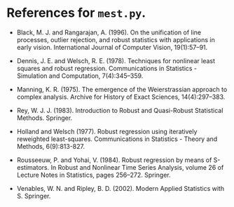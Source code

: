 # References for `mest.py`.

- Black, M. J. and Rangarajan, A. (1996). On the unification of line processes, outlier rejection, and robust statistics with applications in early vision. International Journal of Computer Vision, 19(1):57–91.

- Dennis, J. E. and Welsch, R. E. (1978). Techniques for nonlinear least squares and robust regression. Communications in Statistics - Simulation and Computation, 7(4):345–359.

- Manning, K. R. (1975). The emergence of the Weierstrassian approach to complex analysis. Archive for History of Exact Sciences, 14(4):297–383.

- Rey, W. J. J. (1983). Introduction to Robust and Quasi-Robust Statistical Methods. Springer.

- Holland and Welsch (1977). Robust regression using iteratively reweighted least-squares. Communications in Statistics - Theory and Methods, 6(9):813-827.

- Rousseeuw, P. and Yohai, V. (1984). Robust regression by means of S-estimators. In Robust and Nonlinear Time Series Analysis, volume 26 of Lecture Notes in Statistics, pages 256–272. Springer.

- Venables, W. N. and Ripley, B. D. (2002). Modern Applied Statistics with S. Springer.





